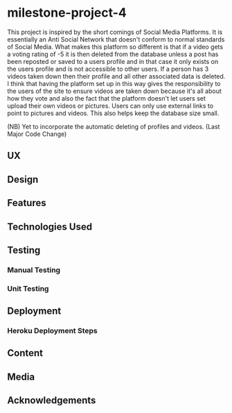 # milestone-project-4

This project is inspired by the short comings of Social Media Platforms. It is essentially an Anti Social Network that doesn't conform to normal standards of Social Media. What makes this platform so different is that if a video gets a voting rating of -5 it is then deleted from the database unless a post has been reposted or saved to a users profile and in that case it only exists on the users profile and is not accessible to other users. If a person has 3 videos taken down then their profile and all other associated data is deleted. I think that having the platform set up in this way gives the responsibility to the users of the site to ensure videos are taken down because it's all about how they vote and also the fact that the platform doesn't let users set upload their own videos or pictures. Users can only use external links to point to pictures and videos. This also helps keep the database size small.

(NB) Yet to incorporate the automatic deleting of profiles and videos. (Last Major Code Change)

## UX

## Design

## Features

## Technologies Used

## Testing

### Manual Testing

### Unit Testing

## Deployment

### Heroku Deployment Steps

## Content

## Media

## Acknowledgements

